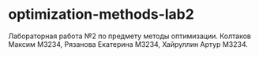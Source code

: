 # optimization-methods-lab2
Лабораторная работа №2 по предмету методы оптимизации. Колтаков Максим М3234, Рязанова Екатерина М3234, Хайруллин Артур М3234.
